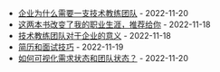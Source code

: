 * [企业为什么需要一支技术教练团队](https://life.seabornlee.cn/posts/企业为什么需要一支技术教练团队) - 2022-11-20
* [这两本书改变了我的职业生涯，推荐给你](https://life.seabornlee.cn/posts/这两本书改变了我的职业生涯，推荐给你) - 2022-11-18
* [技术教练团队对于企业的意义](https://life.seabornlee.cn/posts/技术教练团队对于企业的意义) - 2022-11-18
* [简历和面试技巧](https://life.seabornlee.cn/posts/简历和面试技巧) - 2022-11-19
* [如何可视化需求状态和团队状态？](https://life.seabornlee.cn/posts/如何可视化需求状态和团队状态？) - 2022-11-20
